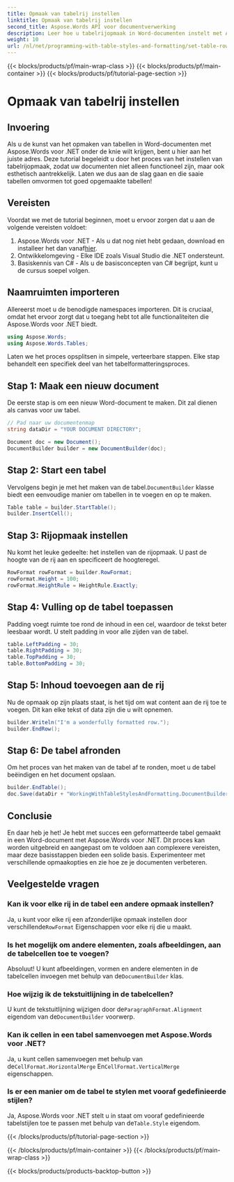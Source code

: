 ```yaml
---
title: Opmaak van tabelrij instellen
linktitle: Opmaak van tabelrij instellen
second_title: Aspose.Words API voor documentverwerking
description: Leer hoe u tabelrijopmaak in Word-documenten instelt met Aspose.Words voor .NET met onze gids. Perfect voor het maken van goed opgemaakte en professionele documenten.
weight: 10
url: /nl/net/programming-with-table-styles-and-formatting/set-table-row-formatting/
---
```


{{< blocks/products/pf/main-wrap-class >}}
{{< blocks/products/pf/main-container >}}
{{< blocks/products/pf/tutorial-page-section >}}

# Opmaak van tabelrij instellen

## Invoering

Als u de kunst van het opmaken van tabellen in Word-documenten met Aspose.Words voor .NET onder de knie wilt krijgen, bent u hier aan het juiste adres. Deze tutorial begeleidt u door het proces van het instellen van tabelrijopmaak, zodat uw documenten niet alleen functioneel zijn, maar ook esthetisch aantrekkelijk. Laten we dus aan de slag gaan en die saaie tabellen omvormen tot goed opgemaakte tabellen!

## Vereisten

Voordat we met de tutorial beginnen, moet u ervoor zorgen dat u aan de volgende vereisten voldoet:

1.  Aspose.Words voor .NET - Als u dat nog niet hebt gedaan, download en installeer het dan vanaf[hier](https://releases.aspose.com/words/net/).
2. Ontwikkelomgeving - Elke IDE zoals Visual Studio die .NET ondersteunt.
3. Basiskennis van C# - Als u de basisconcepten van C# begrijpt, kunt u de cursus soepel volgen.

## Naamruimten importeren

Allereerst moet u de benodigde namespaces importeren. Dit is cruciaal, omdat het ervoor zorgt dat u toegang hebt tot alle functionaliteiten die Aspose.Words voor .NET biedt.

```csharp
using Aspose.Words;
using Aspose.Words.Tables;
```

Laten we het proces opsplitsen in simpele, verteerbare stappen. Elke stap behandelt een specifiek deel van het tabelformatteringsproces.

## Stap 1: Maak een nieuw document

De eerste stap is om een nieuw Word-document te maken. Dit zal dienen als canvas voor uw tabel.

```csharp
// Pad naar uw documentenmap
string dataDir = "YOUR DOCUMENT DIRECTORY";

Document doc = new Document();
DocumentBuilder builder = new DocumentBuilder(doc);
```

## Stap 2: Start een tabel

 Vervolgens begin je met het maken van de tabel.`DocumentBuilder` klasse biedt een eenvoudige manier om tabellen in te voegen en op te maken.

```csharp
Table table = builder.StartTable();
builder.InsertCell();
```

## Stap 3: Rijopmaak instellen

Nu komt het leuke gedeelte: het instellen van de rijopmaak. U past de hoogte van de rij aan en specificeert de hoogteregel.

```csharp
RowFormat rowFormat = builder.RowFormat;
rowFormat.Height = 100;
rowFormat.HeightRule = HeightRule.Exactly;
```

## Stap 4: Vulling op de tabel toepassen

Padding voegt ruimte toe rond de inhoud in een cel, waardoor de tekst beter leesbaar wordt. U stelt padding in voor alle zijden van de tabel.

```csharp
table.LeftPadding = 30;
table.RightPadding = 30;
table.TopPadding = 30;
table.BottomPadding = 30;
```

## Stap 5: Inhoud toevoegen aan de rij

Nu de opmaak op zijn plaats staat, is het tijd om wat content aan de rij toe te voegen. Dit kan elke tekst of data zijn die u wilt opnemen.

```csharp
builder.Writeln("I'm a wonderfully formatted row.");
builder.EndRow();
```

## Stap 6: De tabel afronden

Om het proces van het maken van de tabel af te ronden, moet u de tabel beëindigen en het document opslaan.

```csharp
builder.EndTable();
doc.Save(dataDir + "WorkingWithTableStylesAndFormatting.DocumentBuilderSetTableRowFormatting.docx");
```

## Conclusie

En daar heb je het! Je hebt met succes een geformatteerde tabel gemaakt in een Word-document met Aspose.Words voor .NET. Dit proces kan worden uitgebreid en aangepast om te voldoen aan complexere vereisten, maar deze basisstappen bieden een solide basis. Experimenteer met verschillende opmaakopties en zie hoe ze je documenten verbeteren.

## Veelgestelde vragen

### Kan ik voor elke rij in de tabel een andere opmaak instellen?
 Ja, u kunt voor elke rij een afzonderlijke opmaak instellen door verschillende`RowFormat` Eigenschappen voor elke rij die u maakt.

### Is het mogelijk om andere elementen, zoals afbeeldingen, aan de tabelcellen toe te voegen?
 Absoluut! U kunt afbeeldingen, vormen en andere elementen in de tabelcellen invoegen met behulp van de`DocumentBuilder` klas.

### Hoe wijzig ik de tekstuitlijning in de tabelcellen?
 U kunt de tekstuitlijning wijzigen door de`ParagraphFormat.Alignment` eigendom van de`DocumentBuilder` voorwerp.

### Kan ik cellen in een tabel samenvoegen met Aspose.Words voor .NET?
 Ja, u kunt cellen samenvoegen met behulp van de`CellFormat.HorizontalMerge` En`CellFormat.VerticalMerge` eigenschappen.

### Is er een manier om de tabel te stylen met vooraf gedefinieerde stijlen?
 Ja, Aspose.Words voor .NET stelt u in staat om vooraf gedefinieerde tabelstijlen toe te passen met behulp van de`Table.Style` eigendom.

{{< /blocks/products/pf/tutorial-page-section >}}

{{< /blocks/products/pf/main-container >}}
{{< /blocks/products/pf/main-wrap-class >}}

{{< blocks/products/products-backtop-button >}}
